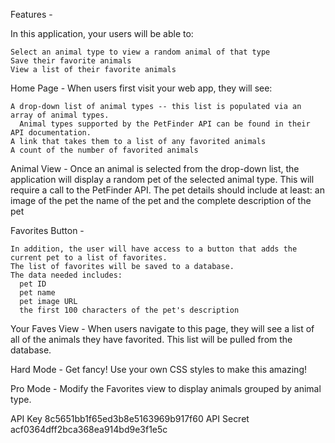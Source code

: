 Features -

  In this application, your users will be able to:

    Select an animal type to view a random animal of that type
    Save their favorite animals
    View a list of their favorite animals

  Home Page - When users first visit your web app, they will see:

    A drop-down list of animal types -- this list is populated via an array of animal types.
      Animal types supported by the PetFinder API can be found in their API documentation.
    A link that takes them to a list of any favorited animals
    A count of the number of favorited animals

  Animal View -
    Once an animal is selected from the drop-down list, the application will display a random pet of the selected animal type.
    This will require a call to the PetFinder API. The pet details should include at least: an image of the pet the name of the pet and the complete description of the pet

  Favorites Button -

    In addition, the user will have access to a button that adds the current pet to a list of favorites.
    The list of favorites will be saved to a database.
    The data needed includes:
      pet ID
      pet name
      pet image URL
      the first 100 characters of the pet's description

  Your Faves View -
    When users navigate to this page, they will see a list of all of the animals they have favorited.
    This list will be pulled from the database.

Hard Mode -
  Get fancy! Use your own CSS styles to make this amazing!

Pro Mode -
  Modify the Favorites view to display animals grouped by animal type.

API Key
8c5651bb1f65ed3b8e5163969b917f60
API Secret
acf0364dff2bca368ea914bd9e3f1e5c
